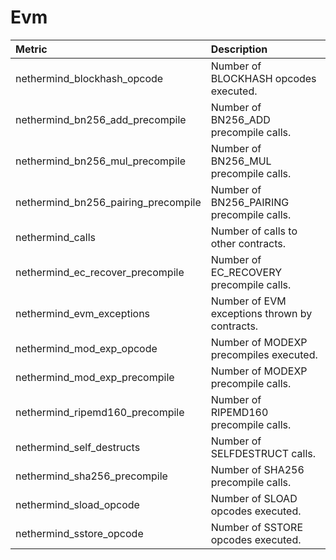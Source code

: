 # Evm

| Metric | Description |
| :--- | :--- |
| nethermind_blockhash_opcode | Number of BLOCKHASH opcodes executed. |
| nethermind_bn256_add_precompile | Number of BN256_ADD precompile calls. |
| nethermind_bn256_mul_precompile | Number of BN256_MUL precompile calls. |
| nethermind_bn256_pairing_precompile | Number of BN256_PAIRING precompile calls. |
| nethermind_calls | Number of calls to other contracts. |
| nethermind_ec_recover_precompile | Number of EC_RECOVERY precompile calls. |
| nethermind_evm_exceptions | Number of EVM exceptions thrown by contracts. |
| nethermind_mod_exp_opcode | Number of MODEXP precompiles executed. |
| nethermind_mod_exp_precompile | Number of MODEXP precompile calls. |
| nethermind_ripemd160_precompile | Number of RIPEMD160 precompile calls. |
| nethermind_self_destructs | Number of SELFDESTRUCT calls. |
| nethermind_sha256_precompile | Number of SHA256 precompile calls. |
| nethermind_sload_opcode | Number of SLOAD opcodes executed. |
| nethermind_sstore_opcode | Number of SSTORE opcodes executed. |
